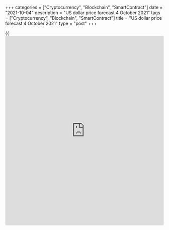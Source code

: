 +++
categories = ["Cryptocurrency", "Blockchain", "SmartContract"]
date = "2021-10-04"
description = "US dollar price forecast 4 October 2021"
tags = ["Cryptocurrency", "Blockchain", "SmartContract"]
title = "US dollar price forecast 4 October 2021"
type = "post"
+++

{{<iframe id="large-banner" src="https://www.bounty.group/#slide=14.0" width="100%" height="600" scrolling="no" style="border: 0px solid rgb(216, 221, 230); border-radius: 3px;">}}

2021-10-04

2021-10-04

Four benefits of greenback. Forecast as of 04.10.2021Dmitri Demidenko

The [EURUSD][1] downtrend looks really strong, and nobody wants to buy
now. Furthermore, the US dollar could have new benefits soon. Let us
discuss the Forex outlook and make up a trading plan.

## Monthly US dollar fundamental forecast

Financial markets could be moving in the same direction longer than
anyone can imagine and then turn sharply when no one expects. The euro-
area inflation growth to 3.4% in September, the highest value over the
past 13 years, Treasury yield drop, and the US stock indexes rally
should have encouraged the [EURUSD][1] bulls. However, the bullish
attacks look rather weak. The greenback can get new benefits, in
addition to the existing ones.

Along with the expectations of the start of the Fed monetary [policy](https://www.fintechee.com/policy/)
normalization and high demand for safe-haven assets, the US dollar can
be supported by the return of the American exclusivity factor to the
markets. While [investor](https://www.fintechee.com/tutorial-for-forex-trading/investor-mode/)s continue to worry that Evergrande's troubles
will slow down the Chinese economy and press down global GDP, US
domestic data look quite optimistic. US economic surprise index is
higher than the euro-area one, which is another driver of the
[EURUSD][1] downtrend.

### Dynamics of [EURUSD][1] and economic surprise indexes ratio

###

 _Source: Nordea Markets_

US consumer expenditures growth rate increased from 0.1% to 0.8% M-o-M
in August. Bank of America customer credit and debit card data show it
was 19.8% higher in the last week of September than two years ago. For
comparison, according to the results of the last week of summer, the
indicator increased by 10.1%. The growth in consumer spending is
facilitated by a decrease in the number of COVID-19 cases in the USA
from 161,000 new cases per day in August to 106,000 at the end of
September. Rising consumer expenditures are a sure sign that weak
economic data in the third quarter will be followed by the US GDP growth
in the fourth one. Along with the problems of China's and global
economies, this factor will strengthen the greenback.

It should be noted that the epidemiological situation also affects
employment growth. Bloomberg experts predict that by the end of
September, the US employment growth will accelerate to 488,000, which is
twice as much as at the end of the summer and is quite enough for the
Fed to start scaling back the QE in November.

### Dynamics of employment and number of COVID-19 cases in USA

 _Source: Nordea Markets_

Another greenback advantage could be the return of the trade wars topic.
It has been a long time since Joe Biden took office as the US President,
but his administration has not yet announced its [policy](https://www.fintechee.com/policy/) towards China.
They should do this in early October. Washington will hardly cancel the
tariffs imposed by Donald Trump on $ 370 billion of China's imports. The
latter, by the way, did not fulfill its obligations on purchases of US
products by 40% in 2020 and, most likely, will not do so in 2021.
Therefore, the trade conflict could well be escalated, strengthening the
greenback.

### Monthly [EURUSD][1] trading plan

Therefore, the [EURUSD][1] should continue falling. The downtrend has
not been exhausted, and it is still relevant to sell the pair on the
corrections or at the breakout of the support at 1.156. The downside
target is 1.145.





## Price chart of EURUSD in real time mode

The content of this article reflects the author’s opinion and does not
necessarily reflect the official position of LiteForex. The material
published on this page is provided for informational purposes only and
should not be considered as the provision of investment advice for the
purposes of Directive 2004/39/EC.

Rate this article:

{{value}}

( {{count}} {{title}} )

   1. my.liteforex.com/trading/chart?symbol=EURUSD